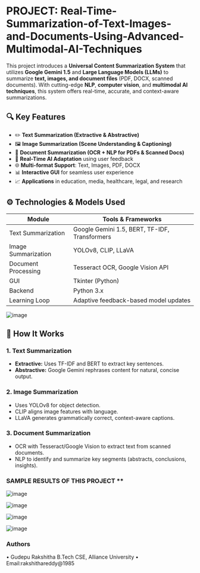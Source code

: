 ﻿# PROJECT:  Real-Time-Summarization-of-Text-Images-and-Documents-Using-Advanced-Multimodal-AI-Techniques



This project introduces a **Universal Content Summarization System** that utilizes **Google Gemini 1.5** and **Large Language Models (LLMs)** to summarize **text, images, and document files** (PDF, DOCX, scanned documents). With cutting-edge **NLP**, **computer vision**, and **multimodal AI techniques**, this system offers real-time, accurate, and context-aware summarizations.


## 🔍 Key Features

- ✏️ **Text Summarization (Extractive & Abstractive)**
- 🖼️ **Image Summarization (Scene Understanding & Captioning)**
- 📄 **Document Summarization (OCR + NLP for PDFs & Scanned Docs)**
- 🧠 **Real-Time AI Adaptation** using user feedback
- 🌐 **Multi-format Support**: Text, Images, PDF, DOCX
- 📊 **Interactive GUI** for seamless user experience
- 📈 **Applications** in education, media, healthcare, legal, and research


## ⚙️ Technologies & Models Used

| Module | Tools & Frameworks |
|--------|--------------------|
| Text Summarization | Google Gemini 1.5, BERT, TF-IDF, Transformers |
| Image Summarization | YOLOv8, CLIP, LLaVA |
| Document Processing | Tesseract OCR, Google Vision API |
| GUI | Tkinter (Python) |
| Backend | Python 3.x |
| Learning Loop | Adaptive feedback-based model updates |

![image](https://github.com/user-attachments/assets/6fa1a4e9-ed0f-443d-8376-823c99e81df8)


## 🧠 How It Works

### 1. **Text Summarization**
- **Extractive:** Uses TF-IDF and BERT to extract key sentences.
- **Abstractive:** Google Gemini rephrases content for natural, concise output.

### 2. **Image Summarization**
- Uses YOLOv8 for object detection.
- CLIP aligns image features with language.
- LLaVA generates grammatically correct, context-aware captions.

### 3. **Document Summarization**
- OCR with Tesseract/Google Vision to extract text from scanned documents.
- NLP to identify and summarize key segments (abstracts, conclusions, insights).

### SAMPLE RESULTS OF THIS PROJECT **

![image](https://github.com/user-attachments/assets/1452b8c2-b8cc-4192-bed0-4a503037f025)


![image](https://github.com/user-attachments/assets/3484d4dc-1a61-4451-ad6a-2d6023b0229f)


![image](https://github.com/user-attachments/assets/64880414-0cf4-4190-8708-92928e33ecc6)


![image](https://github.com/user-attachments/assets/ef41309b-b788-4a5e-9554-09397bb7bb7d)


### Authors
•	Gudepu Rakshitha 
B.Tech CSE, Alliance University
•	Email:rakshithareddy@1985






